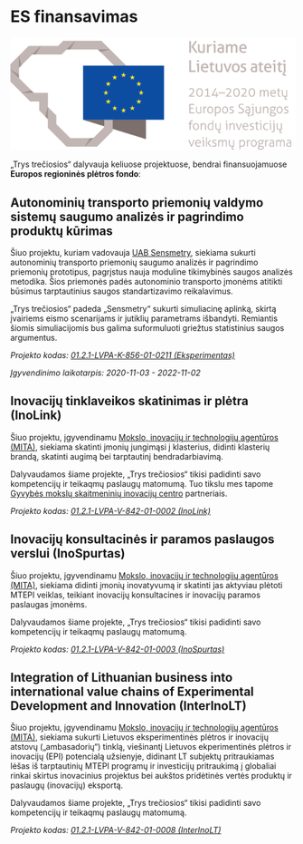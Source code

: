 # ES finansavimas

![](eu-funding-lt.png)

„Trys trečiosios“ dalyvauja keliuose projektuose, bendrai finansuojamuose **Europos regioninės plėtros fondo**:

## Autonominių transporto priemonių valdymo sistemų saugumo analizės ir pagrindimo produktų kūrimas

Šiuo projektu, kuriam vadovauja [UAB Sensmetry](https://sensmetry.com), siekiama sukurti autonominių transporto priemonių saugumo analizės ir pagrindimo priemonių prototipus, pagrįstus nauja moduline tikimybinės saugos analizės metodika. Šios priemonės padės autonominio transporto įmonėms atitikti būsimus tarptautinius saugos standartizavimo reikalavimus.

„Trys trečiosios“ padeda „Sensmetry“ sukurti simuliacinę aplinką, skirtą įvairiems eismo scenarijams ir jutiklių parametrams išbandyti. Remiantis šiomis simuliacijomis bus galima suformuluoti griežtus statistinius saugos argumentus.

*Projekto kodas: [01.2.1-LVPA-K-856-01-0211 (Eksperimentas)](https://www.esinvesticijos.lt/lt/finansavimas/paraiskos_ir_projektai/autonominiu-transporto-priemoniu-valdymo-sistemu-saugumo-analizes-ir-pagrindimo-produktu-kurimas)*

*Įgyvendinimo laikotarpis: 2020-11-03 - 2022-11-02*


## Inovacijų tinklaveikos skatinimas ir plėtra (InoLink)

Šiuo projektu, įgyvendinamu [Mokslo, inovacijų ir technologijų agentūros (MITA)](https://mita.lrv.lt/), siekiama skatinti įmonių jungimąsi į klasterius, didinti klasterių brandą, skatinti augimą bei tarptautinį bendradarbiavimą.

Dalyvaudamos šiame projekte, „Trys trečiosios“ tikisi padidinti savo kompetencijų ir teikaqmų paslaugų matomumą. Tuo tikslu mes tapome [Gyvybės mokslų skaitmeninių inovacijų centro](https://northtownvilnius.lt/klasteris/) partneriais.


*Projekto kodas: [01.2.1-LVPA-V-842-01-0002 (InoLink)](https://mita.lrv.lt/lt/veiklos-sritys/mita-vykdomi-projektai/inolink/)*


## Inovacijų konsultacinės ir paramos paslaugos verslui (InoSpurtas)

Šiuo projektu, įgyvendinamu [Mokslo, inovacijų ir technologijų agentūros (MITA)](https://mita.lrv.lt/), siekiama didinti įmonių inovatyvumą ir skatinti jas aktyviau plėtoti MTEPI veiklas, teikiant inovacijų konsultacines ir inovacijų paramos paslaugas įmonėms.

Dalyvaudamos šiame projekte, „Trys trečiosios“ tikisi padidinti savo kompetencijų ir teikaqmų paslaugų matomumą.

*Projekto kodas: [01.2.1-LVPA-V-842-01-0003 (InoSpurtas)](https://mita.lrv.lt/lt/veiklos-sritys/mita-vykdomi-projektai/inospurtas/)*


## Integration of Lithuanian business into international value chains of Experimental Development and Innovation (InterInoLT)

Šiuo projektu, įgyvendinamu [Mokslo, inovacijų ir technologijų agentūros (MITA)](https://mita.lrv.lt/), siekiama sukurti Lietuvos eksperimentinės plėtros ir inovacijų atstovų („ambasadorių“) tinklą, viešinantį Lietuvos ekperimentinės plėtros ir inovacijų (EPI) potencialą užsienyje, didinant LT subjektų pritraukiamas lėšas iš tarptautinių MTEPI programų ir investicijų pritraukimą į globaliai rinkai skirtus inovacinius projektus bei aukštos pridėtinės vertės produktų ir paslaugų (inovacijų) eksportą.

Dalyvaudamos šiame projekte, „Trys trečiosios“ tikisi padidinti savo kompetencijų ir teikaqmų paslaugų matomumą.

*Projekto kodas: [01.2.1-LVPA-V-842-01-0008 (InterInoLT)](https://mita.lrv.lt/lt/veiklos-sritys/mita-vykdomi-projektai/interinolt/)*